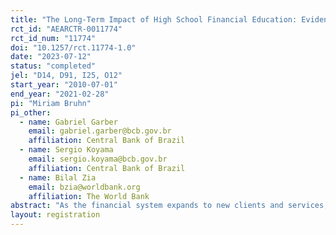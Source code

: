 ```yaml
---
title: "The Long-Term Impact of High School Financial Education: Evidence from Brazil"
rct_id: "AEARCTR-0011774"
rct_id_num: "11774"
doi: "10.1257/rct.11774-1.0"
date: "2023-07-12"
status: "completed"
jel: "D14, D91, I25, O12"
start_year: "2010-07-01"
end_year: "2021-02-28"
pi: "Miriam Bruhn"
pi_other:
  - name: Gabriel Garber
    email: gabriel.garber@bcb.gov.br
    affiliation: Central Bank of Brazil
  - name: Sergio Koyama
    email: sergio.koyama@bcb.gov.br
    affiliation: Central Bank of Brazil
  - name: Bilal Zia
    email: bzia@worldbank.org
    affiliation: The World Bank
abstract: "As the financial system expands to new clients and services, countries are promoting financial education, with unknown long-run returns. In 2011, we studied the short-run impact of a comprehensive financial education program through a randomized controlled trial with 892 high schools in Brazil. This paper uses administrative data for 16,000 students over the next nine years to measure the program’s long-term impact. We find that treatment students are less likely to borrow from expensive sources or to make delayed loan repayments than control students. The program also caused students to shift from formal jobs to microenterprise ownership."
layout: registration
---
```


